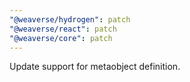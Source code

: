 ```yaml
---
"@weaverse/hydrogen": patch
"@weaverse/react": patch
"@weaverse/core": patch
---
```


Update support for metaobject definition.
